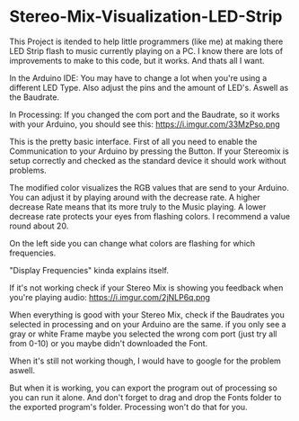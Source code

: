 # Stereo-Mix-Visualization-LED-Strip

This Project is itended to help little programmers (like me) at making there LED Strip flash to music currently playing on a PC. I know there are lots of improvements to make to this code, but it works. And thats all I want.

In the Arduino IDE:
You may have to change a lot when you're using a different LED Type.
Also adjust the pins and the amount of LED's. Aswell as the Baudrate.

In Processing:
If you changed the com port and the Baudrate, so it works with your Arduino, you should see this:
https://i.imgur.com/33MzPso.png

This is the pretty basic interface. First of all you need to enable the Communication to your Arduino by pressing the Button.
If your Stereomix is setup correctly and checked as the standard device it should work without problems.

The modified color visualizes the RGB values that are send to your Arduino. You can adjust it by playing around with the decrease rate. A higher decrease Rate means that its more truly to the Music playing. A lower decrease rate protects your eyes from flashing colors.
I recommend a value round about 20.

On the left side you can change what colors are flashing for which frequencies.

"Display Frequencies" kinda explains itself.



If it's not working check if your Stereo Mix is showing you feedback when you're playing audio:
https://i.imgur.com/2jNLP6q.png

When everything is good with your Stereo Mix, check if the Baudrates you selected in processing and on your Arduino are the same.
if you only see a gray or white Frame maybe you selected the wrong com port (just try all from 0-10) or you maybe didn't downloaded the Font.

When it's still not working though, I would have to google for the problem aswell.

But when it is working, you can export the program out of processing so you can run it alone. And don't forget to drag and drop the Fonts folder to the exported program's folder. Processing won't do that for you.
